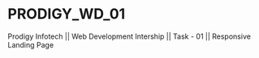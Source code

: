 # PRODIGY_WD_01
Prodigy Infotech || Web Development Intership || Task - 01 || Responsive Landing Page

